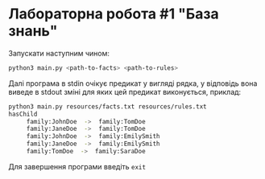 # Лабораторна робота #1 "База знань"

Запускати наступним чином:

``` bash
python3 main.py <path-to-facts> <path-to-rules>
```

Далі програма в stdin очікує предикат у вигляді рядка, у відповідь 
вона виведе в stdout зміні для яких цей предикат виконується, приклад:

``` bash
python3 main.py resources/facts.txt resources/rules.txt
hasChild
	 family:JohnDoe  ->  family:TomDoe
	 family:JaneDoe  ->  family:TomDoe
	 family:JohnDoe  ->  family:EmilySmith
	 family:JaneDoe  ->  family:EmilySmith
	 family:TomDoe  ->  family:SaraDoe
```

Для завершення програми введіть `exit`
